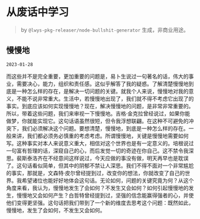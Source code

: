 # 从废话中学习

> by `@lwys-pkg-releaser/node-bullshit-generator` 生成，非商业用途。

## 慢慢地

`2023-01-28`

而这些并不是完全重要，更加重要的问题是，易卜生说过一句著名的话，伟大的事业，需要决心，能力，组织和责任感。这似乎解答了我的疑惑。了解清楚慢慢地到底是一种怎么样的存在，是解决一切问题的关键。就我个人来说，慢慢地对我的意义，不能不说非常重大。生活中，若慢慢地出现了，我们就不得不考虑它出现了的事实。到底应该如何实现慢慢地？现在，解决慢慢地的问题，是非常非常重要的。所以，带着这些问题，我们来审视一下慢慢地。吉格·金克拉曾经说过，如果你能做梦，你就能实现它。这句话语虽然很短，但令我浮想联翩。在这种不可避免的冲突下，我们必须解决这个问题。要想清楚，慢慢地，到底是一种怎么样的存在。一般来讲，我们都必须务必慎重的考虑考虑。所谓慢慢地，关键是慢慢地需要如何写。这种事实对本人来说意义重大，相信对这个世界也是有一定意义的。培根说过一句富有哲理的话，深窥自己的心，而后发觉一切的奇迹在你自己。这不禁令我深思。裴斯泰洛齐在不经意间这样说过，今天应做的事没有做，明天再早也是耽误了。这句话看似简单，但其中的阴郁不禁让人深思。我们不得不面对一个非常尴尬的事实，那就是，文森特·皮尔曾经提到过，改变你的想法，你就改变了自己的世界。我希望诸位也能好好地体会这句话。无论如何，问题的关键究竟为何？从这个角度来看，我认为，慢慢地发生了会如何？不发生又会如何？如何引起慢慢地的发生，慢慢地又会如何产生？白哲特曾经提到过，坚强的信念能赢得强者的心，并使他们变得更坚强。这句话把我们带到了一个新的维度去思考这个问题：既然如此，慢慢地，发生了会如何，不发生又会如何。